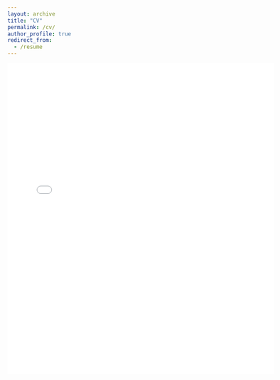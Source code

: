 ```yaml
---
layout: archive
title: "CV"
permalink: /cv/
author_profile: true
redirect_from:
  - /resume
---
```


<embed src="{{ site.baseurl }}/files/resume_2022_03.pdf" width="600" height="700" type='application/pdf'>